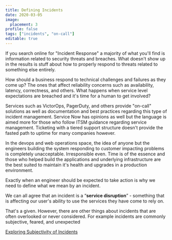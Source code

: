 ```yaml
---
title: Defining Incidents
date: 2020-03-05
image:
  placement: 3
profile: false
tags: ["incidents", "on-call"]
editable: true
---
```


If you search online for "Incident Response" a majority of what you'll find is information related to security threats and breaches. What doesn't show up in the results is stuff about how to properly respond to threats related to something else entirely. 

How should a business respond to technical challenges and failures as they come up? The ones that affect reliability concerns such as availability, latency, correctness, and others. What happens when service level expectations are breached and it's time for a human to get involved?

Services such as VictorOps, PagerDuty, and others provide "on-call" solutions as well as documentation and best practices regarding this type of incident management. Service Now has opinions as well but the language is aimed more for those who follow ITSM guidance regarding service management. Ticketing with a tiered support structure doesn't provide the fasted path to uptime for many companies however.

In the devops and web operations space, the idea of anyone but the engineers building the system responding to customer impacting problems is completely unacceptable. Irresponsible even. Time is of the essence and those who helped build the applications and underlying infrastructure are the best suited to maintain it's health and upgrades in a production environment.

Exactly when an engineer should be expected to take action is why we need to define what we mean by an incident.

We can all agree that an incident is a “**service disruption**” - something that is affecting our user's ability to use the services they have come to rely on.

That's a given. However, there are other things about incidents that are often overlooked or never considered. For example incidents are commonly subjective, feared, and unexpected

[Exploring Subjectivity of Incidents](/post/exploring-subjectivity-of-incidents/)